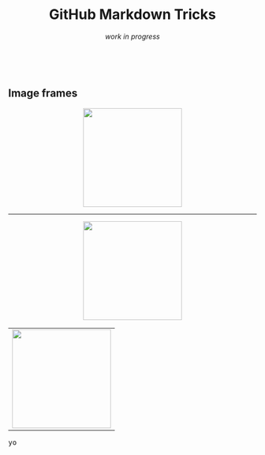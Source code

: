 
<h1 align="center">
GitHub Markdown Tricks
</h1>

<div align="center">
  <em>work in progress</em>
</div>

<br><br><br>

## Image frames

<pre align="center">
<img height="200" alt src="https://i.imgur.com/S7BuiDA.png" />
</pre>

<hr>

<div align="center">
<kbd>
<img height="200" alt src="https://i.imgur.com/S7BuiDA.png" />
</kbd>
</div>



<table><tbody><tr><td>
<img height="200" alt src="https://i.imgur.com/S7BuiDA.png" />
  </td></tr></tbody></table>

<kbd>yo</kbd>
